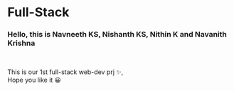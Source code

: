 # Full-Stack
<h3>Hello, this is Navneeth KS, Nishanth KS, Nithin K and Navanith Krishna</h3>
<br>
<p>This is our 1st full-stack web-dev prj ✨,<br>Hope you like it 😀 </p>

